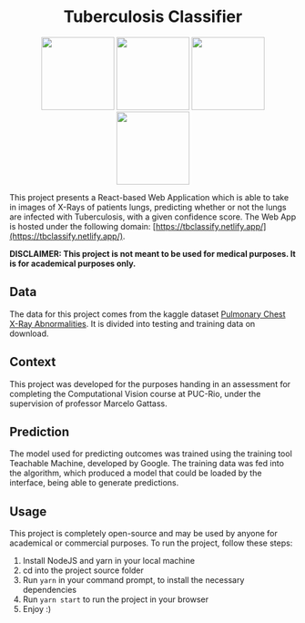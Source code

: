 <center>
<h1>Tuberculosis Classifier</h1>
<img src="https://prod-images-static.radiopaedia.org/images/16357056/f0383135c7c3c2d55eedefffe9ece8_jumbo.jpeg" height="128px">
<img src="https://prod-images-static.radiopaedia.org/images/2802824/9097405bba7d96b21f10cb008a9551_jumbo.jpg" height="128px">
<img src="https://upload.wikimedia.org/wikipedia/commons/2/2b/Dense_opacity_of_primary_pulmonary_tuberculosis.jpg" height="128px">
<img src="https://www.researchgate.net/profile/Ali-Khan-98/publication/47567125/figure/fig25/AS:202500230651943@1425291225792/Primary-Mycobacterium-tuberculosis-Chest-X-ray-shows-right-upper-lobe-and-left-midzone.png" height="128px">
</center>

This project presents a React-based Web Application which is able to take in images of X-Rays of patients lungs, predicting whether or not the lungs are infected with Tuberculosis, with a given confidence score. The Web App is hosted under the following domain: [https://tbclassify.netlify.app/](https://tbclassify.netlify.app/).

**DISCLAIMER: This project is not meant to be used for medical purposes. It is for academical purposes only.**

## Data

The data for this project comes from the kaggle dataset [Pulmonary Chest X-Ray Abnormalities](https://www.kaggle.com/kmader/pulmonary-chest-xray-abnormalities). It is divided into testing and training data on download.

## Context

This project was developed for the purposes handing in an assessment for completing the Computational Vision course at PUC-Rio, under the supervision of professor Marcelo Gattass.

## Prediction
The model used for predicting outcomes was trained using the training tool Teachable Machine, developed by Google. The training data was fed into the algorithm, which produced a model that could be loaded by the interface, being able to generate predictions.

## Usage
This project is completely open-source and may be used by anyone for academical or commercial purposes. To run the project, follow these steps:

1. Install NodeJS and yarn in your local machine
2. cd into the project source folder
3. Run `yarn` in your command prompt, to install the necessary dependencies
4. Run `yarn start` to run the project in your browser
5. Enjoy :)
